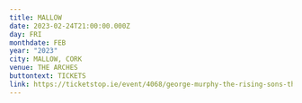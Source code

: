 ```yaml
---
title: MALLOW
date: 2023-02-24T21:00:00.000Z
day: FRI
monthdate: FEB
year: "2023"
city: MALLOW, CORK
venue: THE ARCHES
buttontext: TICKETS
link: https://ticketstop.ie/event/4068/george-murphy-the-rising-sons-the-courtyard-arches-mallow
---
```

